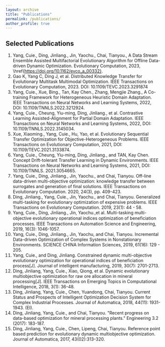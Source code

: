 ```yaml
---
layout: archive
title: "Publications"
permalink: /publications/
author_profile: true
---
```


Selected Publications
---
1. Yang, Cuie., Ding, Jinliang., Jin, Yaochu., Chai, Tianyou., A Data Stream Ensemble Assisted Multifactorial Evolutionary Algorithm for Offline Data-driven Dynamic Optimization. Evolutionary Computation, 2023, \href{https://doi.org/10.1162/evco_a_00332}.
2. Gao K, Yang C, Ding J, et al. Distributed Knowledge Transfer for Evolutionary Multitask Multimodal Optimization. IEEE Transactions on Evolutionary Computation, 2023. DOI: 10.1109/TEVC.2023.3291874
3. Yang, Cuie., Xue, Bing., Tan, Kay Chen., Zhang, Mengjie Zhang., A Co-training Framework for Heterogeneous Heuristic Domain Adaptation. IEEE Transactions on Neural Networks and Learning Systems, 2022, DOI: 10.1109/TNNLS.2022.3212924.
4. Yang, Cuie., Cheung, Yiu-ming, Ding, Jinliang., et al.  Contrastive Learning Assisted-Alignment for Partial Domain Adaptation. IEEE Transactions on Neural Networks and Learning Systems, 2022, DOI: 10.1109/TNNLS.2022.3145034. 
5. Xue, Xiaoming., Yang, Cuie., Hu, Yao, et al. Evolutionary Sequential Transfer Optimization for Objective-Heterogeneous Problems. IEEE Transactions on Evolutionary Computation, 2021, DOI: 10.1109/TEVC.2021.3133874. 
6. Yang, Cuie., Cheung, Yiu-ming, Ding, Jinliang., and TAN, Kay Chen.  Concept Drift-tolerant Transfer Learning in Dynamic Environments. IEEE Transactions on Neural Networks and Learning Systems, 2021, DOI: 10.1109/TNNLS. 2021.3054665. 
7. Yang, Cuie., Ding, Jinliang., Jin, Yaochu., and Chai, Tianyou. Off-line data-driven multi-objective optimization: knowledge transfer between surrogates and generation of final solutions. IEEE Transactions on Evolutionary Computation. 2020, 24(3), pp. 409-423. 
8. Ding, Jinliang., Yang, Cuie., Jin, Yaochu., and Chai, Tianyou. Generalized multi-tasking for evolutionary optimization of expensive problems. IEEE Transactions on Evolutionary Computation. 2019, 23(1): 44 - 58.
9. Yang, Cuie., Ding, Jinliang., Jin, Yaochu.,et al. Multi-tasking multi-objective evolutionary operational indices optimization of beneﬁciation processes. IEEE Transactions on Automation Science and Engineering, 2019, 16(3): 1046-1057. 
10. Yang, Cuie., Ding, Jinliang., Jin, Yaochu, and Chai, Tianyou. Incremental Data-driven Optimization of Complex Systems in Nonstationary Environments. SCIENCE CHINA Information Sciences, 2019, 61(16): 129 - 205.
11. Yang, Cuie., and Ding, Jinliang. Constrained dynamic multi-objective evolutionary optimization for operational indices of beneficiation process[J]. Journal of intelligent manufacturing, 2019, 30(7): 2701-2713. 
12. Ding, Jinliang, Yang, Cuie., Xiao, Qiong, et al. Dynamic evolutionary multiobjective optimization for raw ore allocation in mineral processing[J]. IEEE Transactions on Emerging Topics in Computational Intelligence, 2018, 3(1): 36-48.
13. Ding, Jinliang, Yang, Cuie., Chen, Yuandong, Chai, Tianyou. Current Status and Prospects of Intelligent Optimization Decision System for Complex Industrial Processes. Journal of Automatica, 2018, 44(11): 1931-1943. (EI).
14. Ding, Jinliang, Yang, Cuie., and Chai, Tianyou. "Recent progress on data-based optimization for mineral processing plants." Engineering 3.2 (2017): 183-187. 
15. Ding, Jinliang, Yang, Cuie., Chen, Lipeng, Chai, Tianyou. Reference point based prediction for evolutionary dynamic multiobjective optimization. Journal of Automatica, 2017, 43(02):313-320. 
